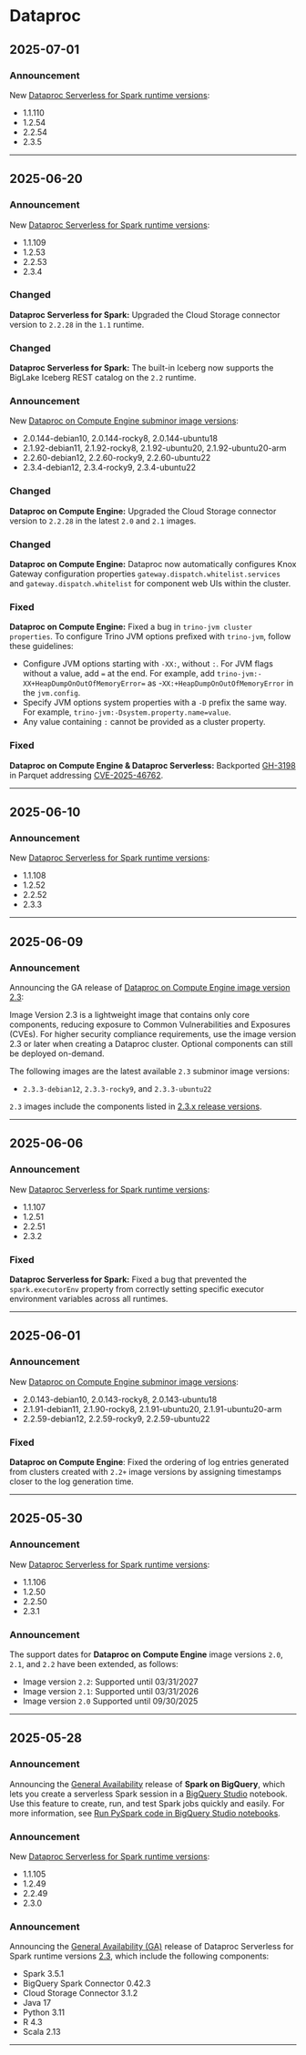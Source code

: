 # Dataproc

## 2025-07-01

### Announcement

New [Dataproc Serverless for Spark runtime versions](https://cloud.google.com/dataproc-serverless/docs/concepts/versions/dataproc-serverless-versions):

* 1.1.110
* 1.2.54
* 2.2.54
* 2.3.5

---
## 2025-06-20

### Announcement

New [Dataproc Serverless for Spark runtime versions](https://cloud.google.com/dataproc-serverless/docs/concepts/versions/dataproc-serverless-versions):

* 1.1.109
* 1.2.53
* 2.2.53
* 2.3.4

### Changed

**Dataproc Serverless for Spark:** Upgraded the Cloud Storage connector version to `2.2.28` in the `1.1` runtime.

### Changed

**Dataproc Serverless for Spark:** The built-in Iceberg now supports the BigLake Iceberg REST catalog on the `2.2` runtime.

### Announcement

New [Dataproc on Compute Engine subminor image versions](https://cloud.google.com/dataproc/docs/concepts/versioning/dataproc-version-clusters#supported_dataproc_versions):

* 2.0.144-debian10, 2.0.144-rocky8, 2.0.144-ubuntu18
* 2.1.92-debian11, 2.1.92-rocky8, 2.1.92-ubuntu20, 2.1.92-ubuntu20-arm
* 2.2.60-debian12, 2.2.60-rocky9, 2.2.60-ubuntu22
* 2.3.4-debian12, 2.3.4-rocky9, 2.3.4-ubuntu22

### Changed

**Dataproc on Compute Engine:** Upgraded the Cloud Storage connector version to `2.2.28` in the latest `2.0` and `2.1` images.

### Changed

**Dataproc on Compute Engine:** Dataproc now automatically configures Knox Gateway configuration properties `gateway.dispatch.whitelist.services` and `gateway.dispatch.whitelist` for component web UIs within the cluster.

### Fixed

**Dataproc on Compute Engine:** Fixed a bug in `trino-jvm cluster properties`. To configure Trino JVM options prefixed with `trino-jvm`, follow these guidelines:

* Configure JVM options starting with `-XX:`, without `:`. For JVM flags without a value, add `=` at the end. For example, add `trino-jvm:-XX+HeapDumpOnOutOfMemoryError=` as -`XX:+HeapDumpOnOutOfMemoryError` in the `jvm.config`.
* Specify JVM options system properties with a `-D` prefix the same way. For example, `trino-jvm:-Dsystem.property.name=value`.
* Any value containing `:` cannot be provided as a cluster property.

### Fixed

**Dataproc on Compute Engine & Dataproc Serverless:** Backported [GH-3198](https://github.com/apache/parquet-java/pull/3199) in Parquet addressing [CVE-2025-46762](https://nvd.nist.gov/vuln/detail/cve-2025-46762).

---
## 2025-06-10

### Announcement

New [Dataproc Serverless for Spark runtime versions](https://cloud.google.com/dataproc-serverless/docs/concepts/versions/dataproc-serverless-versions):

* 1.1.108
* 1.2.52
* 2.2.52
* 2.3.3

---
## 2025-06-09

### Announcement

Announcing the GA release of [Dataproc on Compute Engine image version 2.3](https://cloud.google.com/dataproc/docs/concepts/versioning/dataproc-release-2.3):

Image Version 2.3 is a lightweight image that contains only core components, reducing exposure to Common Vulnerabilities and Exposures (CVEs). For higher security compliance requirements, use the image version 2.3 or later when creating a Dataproc cluster. Optional components can still be deployed on-demand.

The following images are the latest available `2.3` subminor image versions:

* `2.3.3-debian12`, `2.3.3-rocky9`, and `2.3.3-ubuntu22`

`2.3` images include the components listed in [2.3.x release versions](https://cloud.google.com/dataproc/docs/concepts/versioning/dataproc-release-2.3).

---
## 2025-06-06

### Announcement

New [Dataproc Serverless for Spark runtime versions](https://cloud.google.com/dataproc-serverless/docs/concepts/versions/dataproc-serverless-versions):

* 1.1.107
* 1.2.51
* 2.2.51
* 2.3.2

### Fixed

**Dataproc Serverless for Spark:** Fixed a bug that prevented the `spark.executorEnv` property from correctly setting specific executor environment variables across all runtimes.

---
## 2025-06-01

### Announcement

New [Dataproc on Compute Engine subminor image versions](https://cloud.google.com/dataproc/docs/concepts/versioning/dataproc-version-clusters#supported_dataproc_versions):

* 2.0.143-debian10, 2.0.143-rocky8, 2.0.143-ubuntu18
* 2.1.91-debian11, 2.1.90-rocky8, 2.1.91-ubuntu20, 2.1.91-ubuntu20-arm
* 2.2.59-debian12, 2.2.59-rocky9, 2.2.59-ubuntu22

### Fixed

**Dataproc on Compute Engine**: Fixed the ordering of log entries generated from clusters created with `2.2+` image versions by assigning timestamps closer to the log generation time.

---
## 2025-05-30

### Announcement

New [Dataproc Serverless for Spark runtime versions](https://cloud.google.com/dataproc-serverless/docs/concepts/versions/dataproc-serverless-versions):

* 1.1.106
* 1.2.50
* 2.2.50
* 2.3.1

### Announcement

The support dates for **Dataproc on Compute Engine** image versions `2.0`, `2.1`, and `2.2` have been extended, as follows:

* Image version `2.2`: Supported until 03/31/2027
* Image version `2.1`: Supported until 03/31/2026
* Image version `2.0` Supported until 09/30/2025

---
## 2025-05-28

### Announcement

Announcing the [General Availability](https://cloud.google.com/products#product-launch-stages) release of **Spark on BigQuery**, which lets you create a serverless Spark session in a [BigQuery Studio](https://cloud.google.com/bigquery/docs/query-overview#bigquery-studio) notebook. Use this feature to create, run, and test Spark jobs quickly and easily. For more information, see [Run PySpark code in BigQuery Studio notebooks](https://cloud.google.com/bigquery/docs/use-spark).

### Announcement

New [Dataproc Serverless for Spark runtime versions](https://cloud.google.com/dataproc-serverless/docs/concepts/versions/dataproc-serverless-versions):

* 1.1.105
* 1.2.49
* 2.2.49
* 2.3.0

### Announcement

Announcing the [General Availability (GA)](https://cloud.google.com/products#product-launch-stages) release of Dataproc Serverless for Spark runtime versions [2.3](https://cloud.google.com/dataproc-serverless/docs/concepts/versions/spark-runtime-versions#spark_runtime_version_23), which include the following components:

* Spark 3.5.1
* BigQuery Spark Connector 0.42.3
* Cloud Storage Connector 3.1.2
* Java 17
* Python 3.11
* R 4.3
* Scala 2.13

---
